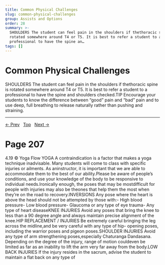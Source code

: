 ```yaml
---
title: Common Physical Challenges
slug: common-physical-challenges
group: Assists and Options
order: 28
summary: >-
  SHOULDERS The student can feel pain in the shoulders if thethoracic spine is
  rotated somewhere around T4 or T5. It is best to refer a student to a
  professional to have the spine an…
tags: []
---
```

# Common Physical Challenges

SHOULDERS The student can feel pain in the shoulders if thethoracic spine is rotated somewhere around T4 or T5. It is best to refer a student to a professional to have the spine and shoulders checked.TIP Encourage your students to know the difference between “good” pain and “bad” pain and to use deep, full breathing to release naturally rather than pushing and straining.

---
[← Prev](/pages/page-205.md) &nbsp; [Top](/index.md) &nbsp; [Next →](/pages/page-207.md)

# Page 207

4.19 © Yoga Flow YOGA A contraindication is a factor that makes a yoga technique inadvisable. Many students will come to class with specific injuries or ailments. As aninstructor, it is important that we are able to accommodate them to the best of our ability.Please be aware of people’s conditions, and use your knowledge of the body to be responsive to individual needs.Ironically enough, the poses that may be mostdifficult for people with injuries may also be theones that help them the most when they’re on the road to recovery.INVERSIONS Any pose where the heart is above the head should not be attempted by those with:- High blood pressure- Low blood pressure- Glaucoma or any type of eye trauma- Any type of heart diseaseKNEE INJURIES Avoid any poses that bring the knee to less than a 90 degree angle and always maintain precise alignment of the knee.HIP REPLACEMENT / INJURIES Be extremely careful bringing the leg across the midline,and be very careful with any type of hip- opening poses, including the warrior poses and pigeon poses.SHOULDER INJURIES Avoid any type of arm strengthening poses,especially Chaturanga Dandasana. Depending on the degree of the injury, range of motion couldeven be limited as far as an inability to lift the arm very far away from the body.LOW BACK INJURIES If the injury resides in the sacrum, advise the student to maintain a flat back on any type of
